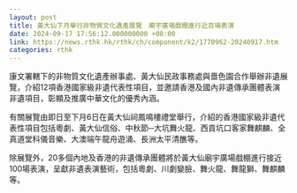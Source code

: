 ```yaml
---
layout: post
title: 黃大仙下月舉行非物質文化遺產展覽　廟宇廣場戲棚進行近百場表演
date: 2024-09-17 17:56:12.000000000 +08:00
link: https://news.rthk.hk/rthk/ch/component/k2/1770962-20240917.htm
categories: rthk
---
```


康文署轄下的非物質文化遺產辦事處、黃大仙民政事務處與嗇色園合作舉辦非遺展覽，介紹12項香港國家級非遺代表性項目，並邀請香港及國內非遺傳承團體表演非遺項目，彰顯及推廣中華文化的優秀內涵。

有關展覽由即日至下月6日在黃大仙祠鳳鳴樓禮堂舉行，介紹的香港國家級非遺代表性項目包括粵劇、黃大仙信俗、中秋節─大坑舞火龍、西貢坑口客家舞麒麟、全真道堂科儀音樂、大澳端午龍舟遊涌、長洲太平清醮等。

除展覽外，20多個內地及香港的非遺傳承團體將於黃大仙廟宇廣場戲棚進行接近100場表演，呈獻非遺表演藝術，包括粵劇、川劇變臉、舞火龍、舞龍獅、舞麒麟等。
